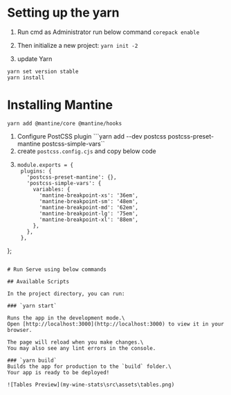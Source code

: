 # Setting up the yarn
1. Run cmd as Administrator
run below command
```corepack enable```

2. Then initialize a new project:
```yarn init -2```

3. update Yarn
```
yarn set version stable
yarn install
```

# Installing Mantine
```yarn add @mantine/core @mantine/hooks```

1. Configure PostCSS plugin
```yarn add --dev postcss postcss-preset-mantine postcss-simple-vars``
2. create ```postcss.config.cjs``` and copy below code
3. ```
   module.exports = {
    plugins: {
      'postcss-preset-mantine': {},
      'postcss-simple-vars': {
        variables: {
          'mantine-breakpoint-xs': '36em',
          'mantine-breakpoint-sm': '48em',
          'mantine-breakpoint-md': '62em',
          'mantine-breakpoint-lg': '75em',
          'mantine-breakpoint-xl': '88em',
        },
      },
    },
  };
   ```

# Run Serve using below commands 

## Available Scripts

In the project directory, you can run:

### `yarn start`

Runs the app in the development mode.\
Open [http://localhost:3000](http://localhost:3000) to view it in your browser.

The page will reload when you make changes.\
You may also see any lint errors in the console.

### `yarn build`
Builds the app for production to the `build` folder.\
Your app is ready to be deployed!

![Tables Preview](my-wine-stats\src\assets\tables.png)

